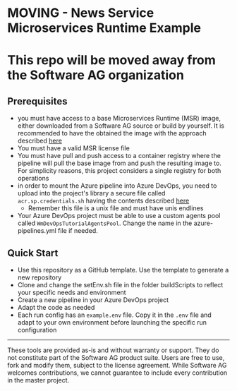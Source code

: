 # MOVING - News Service Microservices Runtime Example 

# This repo will be moved away from the Software AG organization

## Prerequisites

- you must have access to a base Microservices Runtime (MSR) image, either downloaded from a Software AG source or build by yourself. It is recommended to have the obtained the image with the approach described [here](https://github.com/SoftwareAG/sag-mainstream-devops-az-02-01-container-images-set1)
- You must have a valid MSR license file
- You must have pull and push access to a container registry where the pipeline will pull the base image from and push the resulting image to. For simplicity reasons, this project considers a single registry for both operations
- in order to mount the Azure pipeline into Azure DevOps, you need to upload into the project's library a secure file called `acr.sp.credentials.sh` having the contents described [here](https://github.com/SoftwareAG/sag-mainstream-devops-az-00-prerequisites/blob/main/secureFiles/example.acr.sp.credentials.sh)
  - Remember this file is a unix file and must have unis endlines
- Your Azure DevOps project must be able to use a custom agents pool called `WmDevOpsTutorialAgentsPool`. Change the name in the azure-pipelines.yml file if needed.

## Quick Start

- Use this repository as a GitHub template. Use the template to generate a new repository
- Clone and change the setEnv.sh file in the folder buildScripts to reflect your specific needs and environment
- Create a new pipeline in your Azure DevOps project
- Adapt the code as needed
- Each run config has an `example.env` file. Copy it in the `.env` file and adapt to your own environment before launching the specific run configuration

------------------------------

These tools are provided as-is and without warranty or support. They do not constitute part of the Software AG product suite. Users are free to use, fork and modify them, subject to the license agreement. While Software AG welcomes contributions, we cannot guarantee to include every contribution in the master project.
